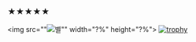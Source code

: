 ### ★★★★★

<img src=""![별](https://github.com/joooo88/joooo88/assets/143670779/f4dab159-7bab-4740-8f95-f08d9d3bd054)"" width="?%" height="?%">
[![trophy](https://github-profile-trophy.vercel.app/?username=joooo88)](https://github.com/ryo-ma/github-profile-trophy)


